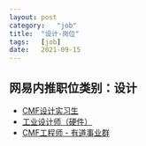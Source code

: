 ```yaml
---
layout:	post
category:	"job"
title:	"设计-岗位"
tags:	[job]
date:	2021-09-15
---
```

## 网易内推职位类别：设计
- [CMF设计实习生 ](http://mobile.bole.netease.com/bole/boleDetail?id=32628&employeeId=346f03c3cda5f04c&key=all)
- [工业设计师（硬件）](http://mobile.bole.netease.com/bole/boleDetail?id=21759&employeeId=346f03c3cda5f04c&key=all)
- [CMF工程师 - 有道事业群](http://mobile.bole.netease.com/bole/boleDetail?id=23230&employeeId=346f03c3cda5f04c&key=all)
